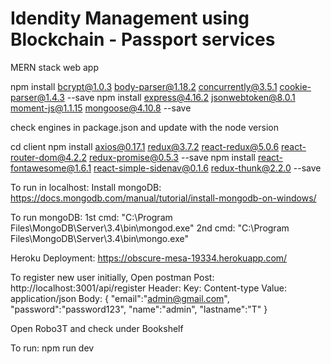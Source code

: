 # Idendity Management using Blockchain - Passport services
MERN stack web app

npm install bcrypt@1.0.3 body-parser@1.18.2 concurrently@3.5.1 cookie-parser@1.4.3 --save
npm install express@4.16.2 jsonwebtoken@8.0.1 moment-js@1.1.15 mongoose@4.10.8 --save

check engines in package.json and update with the node version

cd client
npm install axios@0.17.1 redux@3.7.2 react-redux@5.0.6 react-router-dom@4.2.2 redux-promise@0.5.3 --save
npm install react-fontawesome@1.6.1 react-simple-sidenav@0.1.6 redux-thunk@2.2.0 --save

To run in localhost:
Install mongoDB: https://docs.mongodb.com/manual/tutorial/install-mongodb-on-windows/

To run mongoDB: 
1st cmd: "C:\Program Files\MongoDB\Server\3.4\bin\mongod.exe"
2nd cmd: "C:\Program Files\MongoDB\Server\3.4\bin\mongo.exe"

Heroku Deployment:
https://obscure-mesa-19334.herokuapp.com/

To register new user initially,
Open postman
Post: http://localhost:3001/api/register
Header: 
Key: Content-type
Value: application/json
Body:
{
    "email":"admin@gmail.com",
    "password":"password123",
    "name":"admin",
    "lastname":"T"
}

Open Robo3T and check under Bookshelf

To run: npm run dev
